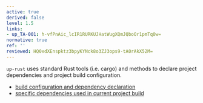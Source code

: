 ```yaml
---
active: true
derived: false
level: 1.5
links:
- up_TA-001: h-vfPnAic_lcIR1RURKUJHatWugXQmJQboOr1pmTq0w=
normative: true
ref: ''
reviewed: HQ0xdXEnspktz3bpyKYNck8o3ZJ3ops9-tA0rAkX52M=
---
```


`up-rust` uses standard Rust tools (i.e. cargo) and methods to declare project dependencies and project build configuration.

- [build configuration and dependency declaration](/up-rust/Cargo.toml)
- [specific dependencies used in current project build](/up-rust/Cargo.lock)
